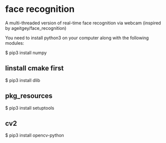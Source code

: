 # face recognition
A multi-threaded version of real-time face recognition via webcam (inspired by ageitgey/face_recognition) 

You need to install python3 on your computer along with the following modules:

$ pip3 install numpy

## Iinstall cmake first
$ pip3 install dlib     

## pkg_resources
$ pip3 install setuptools     

## cv2
$ pip3 install opencv-python      

